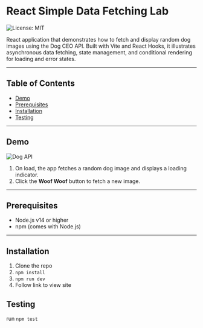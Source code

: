 # React Simple Data Fetching Lab

![License: MIT](https://img.shields.io/badge/License-MIT-yellow.svg)

React application that demonstrates how to fetch and display random dog images using the Dog CEO API. Built with Vite and React Hooks, it illustrates asynchronous data fetching, state management, and conditional rendering for loading and error states.

---

## Table of Contents

- [Demo](#demo)
- [Prerequisites](#prerequisites)
- [Installation](#installation)
- [Testing](#testing)

---

## Demo

![Dog API](./assets/demo.png)

1. On load, the app fetches a random dog image and displays a loading indicator.  
2. Click the **Woof Woof** button to fetch a new image.

---

## Prerequisites

- Node.js v14 or higher  
- npm (comes with Node.js)

---

## Installation


1. Clone the repo
2. `npm install`
3. `npm run dev` 
4. Follow link to view site

## Testing
run `npm test`